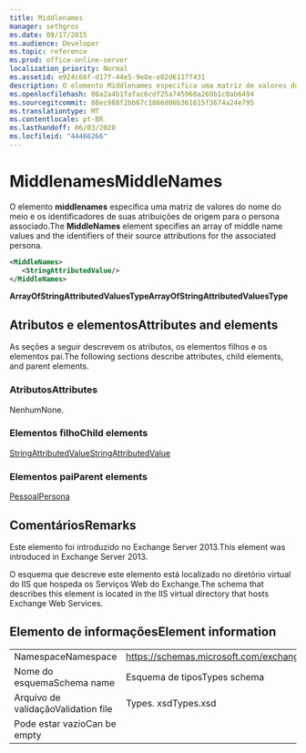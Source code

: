 ```yaml
---
title: Middlenames
manager: sethgros
ms.date: 09/17/2015
ms.audience: Developer
ms.topic: reference
ms.prod: office-online-server
localization_priority: Normal
ms.assetid: e924c66f-d17f-44e5-9e8e-e02d6117f431
description: O elemento Middlenames especifica uma matriz de valores do nome do meio e os identificadores de suas atribuições de origem para o persona associado.
ms.openlocfilehash: 08a2a4b1fafac6cdf25a745968a269b1c0ab6494
ms.sourcegitcommit: 88ec988f2bb67c1866d06b361615f3674a24e795
ms.translationtype: MT
ms.contentlocale: pt-BR
ms.lasthandoff: 06/03/2020
ms.locfileid: "44466266"
---
```

# <a name="middlenames"></a><span data-ttu-id="37872-103">Middlenames</span><span class="sxs-lookup"><span data-stu-id="37872-103">MiddleNames</span></span>

<span data-ttu-id="37872-104">O elemento **middlenames** especifica uma matriz de valores do nome do meio e os identificadores de suas atribuições de origem para o persona associado.</span><span class="sxs-lookup"><span data-stu-id="37872-104">The **MiddleNames** element specifies an array of middle name values and the identifiers of their source attributions for the associated persona.</span></span> 
  
```XML
<MiddleNames>
   <StringAttributedValue/>
</MiddleNames>
```

 <span data-ttu-id="37872-105">**ArrayOfStringAttributedValuesType**</span><span class="sxs-lookup"><span data-stu-id="37872-105">**ArrayOfStringAttributedValuesType**</span></span>
## <a name="attributes-and-elements"></a><span data-ttu-id="37872-106">Atributos e elementos</span><span class="sxs-lookup"><span data-stu-id="37872-106">Attributes and elements</span></span>

<span data-ttu-id="37872-107">As seções a seguir descrevem os atributos, os elementos filhos e os elementos pai.</span><span class="sxs-lookup"><span data-stu-id="37872-107">The following sections describe attributes, child elements, and parent elements.</span></span>
  
### <a name="attributes"></a><span data-ttu-id="37872-108">Atributos</span><span class="sxs-lookup"><span data-stu-id="37872-108">Attributes</span></span>

<span data-ttu-id="37872-109">Nenhum</span><span class="sxs-lookup"><span data-stu-id="37872-109">None.</span></span>
  
### <a name="child-elements"></a><span data-ttu-id="37872-110">Elementos filho</span><span class="sxs-lookup"><span data-stu-id="37872-110">Child elements</span></span>

[<span data-ttu-id="37872-111">StringAttributedValue</span><span class="sxs-lookup"><span data-stu-id="37872-111">StringAttributedValue</span></span>](stringattributedvalue.md)
  
### <a name="parent-elements"></a><span data-ttu-id="37872-112">Elementos pai</span><span class="sxs-lookup"><span data-stu-id="37872-112">Parent elements</span></span>

[<span data-ttu-id="37872-113">Pessoal</span><span class="sxs-lookup"><span data-stu-id="37872-113">Persona</span></span>](persona.md)
  
## <a name="remarks"></a><span data-ttu-id="37872-114">Comentários</span><span class="sxs-lookup"><span data-stu-id="37872-114">Remarks</span></span>

<span data-ttu-id="37872-115">Este elemento foi introduzido no Exchange Server 2013.</span><span class="sxs-lookup"><span data-stu-id="37872-115">This element was introduced in Exchange Server 2013.</span></span>
  
<span data-ttu-id="37872-116">O esquema que descreve este elemento está localizado no diretório virtual do IIS que hospeda os Serviços Web do Exchange.</span><span class="sxs-lookup"><span data-stu-id="37872-116">The schema that describes this element is located in the IIS virtual directory that hosts Exchange Web Services.</span></span>
  
## <a name="element-information"></a><span data-ttu-id="37872-117">Elemento de informações</span><span class="sxs-lookup"><span data-stu-id="37872-117">Element information</span></span>

|||
|:-----|:-----|
|<span data-ttu-id="37872-118">Namespace</span><span class="sxs-lookup"><span data-stu-id="37872-118">Namespace</span></span>  <br/> |https://schemas.microsoft.com/exchange/services/2006/types  <br/> |
|<span data-ttu-id="37872-119">Nome do esquema</span><span class="sxs-lookup"><span data-stu-id="37872-119">Schema name</span></span>  <br/> |<span data-ttu-id="37872-120">Esquema de tipos</span><span class="sxs-lookup"><span data-stu-id="37872-120">Types schema</span></span>  <br/> |
|<span data-ttu-id="37872-121">Arquivo de validação</span><span class="sxs-lookup"><span data-stu-id="37872-121">Validation file</span></span>  <br/> |<span data-ttu-id="37872-122">Types. xsd</span><span class="sxs-lookup"><span data-stu-id="37872-122">Types.xsd</span></span>  <br/> |
|<span data-ttu-id="37872-123">Pode estar vazio</span><span class="sxs-lookup"><span data-stu-id="37872-123">Can be empty</span></span>  <br/> ||
   

